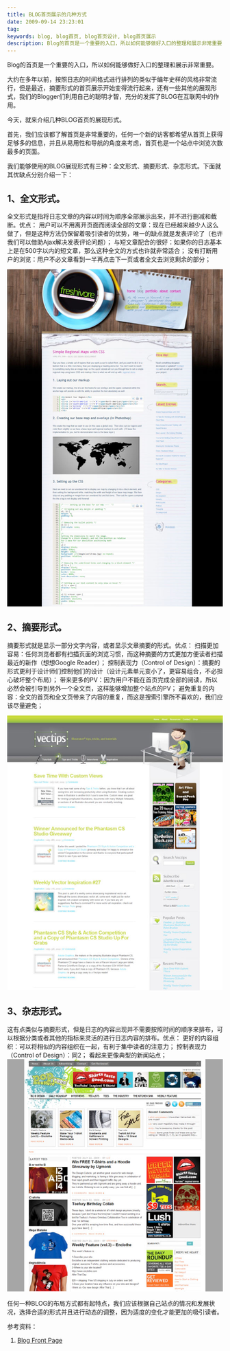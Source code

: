 ```yaml
---
title: BLOG首页展示的几种方式
date: 2009-09-14 23:23:01
tag: 
keywords: blog, blog首页, blog首页设计, blog首页展示
description: Blog的首页是一个重要的入口，所以如何能够做好入口的整理和展示非常重要，本文介绍几种BLOG首页的展现形式。
---
```


Blog的首页是一个重要的入口，所以如何能够做好入口的整理和展示非常重要。

大约在多年以前，按照日志的时间格式进行排列的类似于编年史样的风格非常流行，但是最近，摘要形式的首页展示开始变得流行起来，还有一些其他的展现形式，我们的Blogger们利用自己的聪明才智，充分的发挥了BLOG在互联网中的作用。

今天，就来介绍几种BLOG首页的展现形式。

首先，我们应该都了解首页是非常重要的，任何一个新的访客都希望从首页上获得足够多的信息，并且从易用性和导航的角度来考虑，首页也是一个站点中浏览次数最多的页面。

我们能够使用的BLOG展现形式有三种：全文形式、摘要形式、杂志形式。下面就其优缺点分别介绍一下：

## 1、全文形式。

全文形式是指将日志文章的内容以时间为顺序全部展示出来，并不进行删减和截断。优点：
用户可以不用离开页面而阅读全部的文章：现在已经越来越少人这么做了，但是这种方法仍保留着吸引读者的优势，唯一的缺点就是发表评论了（也许我们可以借助Ajax解决发表评论问题）；
与短文章配合的很好：如果你的日志基本上是在500字以内的短文章，那么这种全文的方式也许就非常适合；
没有打断用户的浏览：用户不必文章看到一半再点击下一页或者全文去浏览剩余的部分；

![](./20090914-blog-homepage/full.jpg)

## 2、摘要形式。

摘要形式就是显示一部分文字内容，或者显示文章摘要的形式。优点：
扫描更加容易：任何浏览者都有扫描页面的浏览习惯，而这种摘要的方式更加方便读者扫描最近的新作（想想Google Reader）；
控制表现力（Control of Design）：摘要的形式更利于设计师们控制他们的设计（设计元素单元变小了，更容易组合，不必担心破坏整个布局）；
带来更多的PV：因为用户不能在首页完成全部的阅读，所以必然会被引导到另外一个全文页，这样能够增加整个站点的PV；
避免重复的内容：全文的首页和全文页带来了内容的重复，而这是搜索引擎所不喜欢的，我们应该尽量避免；

![](./20090914-blog-homepage/excerpt.jpg)

## 3、杂志形式。

这有点类似与摘要形式，但是日志的内容出现并不需要按照时间的顺序来排布，可以根据分类或者其他的指标来灵活的进行日志内容的排布。优点：
更好的内容组织：可以将相似的内容组织在一起，有利于集中读者的注意力；
控制表现力（Control of Design）：同2；
看起来更像典型的新闻站点；
![](./20090914-blog-homepage/mag.jpg)

任何一种BLOG的布局方式都有起特点，我们应该根据自己站点的情况和发展状况，选择合适的形式并且进行动态的调整，因为适度的变化才能更加的吸引读者。

参考资料：

1. [Blog Front Page](http://www.webdesignerdepot.com/2009/09/how-to-display-your-content-on-a-blogs-front-page/)












